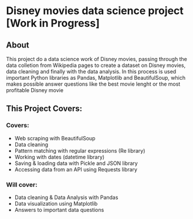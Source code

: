 # Disney movies data science project [Work in Progress]

## About

This project do a data science work of Disney movies, passing through the data colletion from Wikipedia pages to create a dataset on Disney movies, data cleaning and finally with the data analysis. In this process is used important Python libraries as Pandas, Matplotlib and BeautifulSoup, which makes possible answer questions like the best movie lenght or the most profitable Disney movie

## This Project Covers: 

### Covers:
- Web scraping with BeautifulSoup
- Data cleaning
- Pattern matching with regular expressions (Re library)
- Working with dates (datetime library)
- Saving & loading data with Pickle and JSON library
- Accessing data from an API using Requests library

### Will cover:
- Data cleaning & Data Analysis with Pandas
- Data visualization using Matplotlib
- Answers to important data questions
